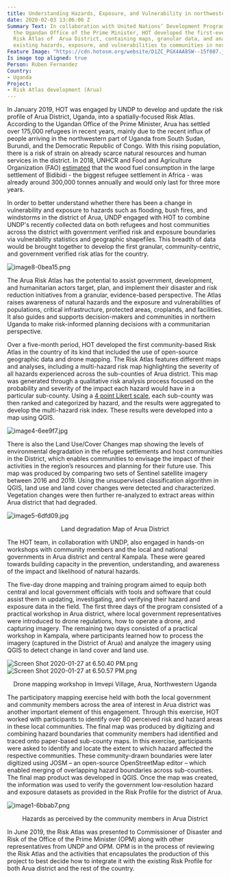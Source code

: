 ```yaml
---
title: Understanding Hazards, Exposure, and Vulnerability in northwestern Uganda
date: 2020-02-03 13:06:00 Z
Summary Text: In collaboration with United Nations’ Development Program (UNDP) and
  the Ugandan Office of the Prime Minister, HOT developed the first-ever spatially-focused
  Risk Atlas of  Arua District, containing maps, granular data, and analyses of the
  existing hazards, exposure, and vulnerabilities to communities in northwestern Uganda.
Feature Image: "https://cdn.hotosm.org/website/D1ZC_PGX4AA8SW--15f087.jpeg"
Is image top aligned: true
Person: Ruben Fernandez
Country:
- Uganda
Project:
- Risk Atlas development (Arua)
---
```


In January 2019, HOT was engaged by UNDP to develop and update the risk profile of Arua District, Uganda, into a spatially-focused Risk Atlas. According to the Ugandan Office of the Prime Minister, Arua has settled over 175,000 refugees in recent years, mainly due to the recent influx of people arriving in the northwestern part of Uganda from South Sudan, Burundi, and the Democratic Republic of Congo. With this rising population, there is a risk of strain on already scarce natural resources and human services in the district. In 2018, UNHCR and Food and Agriculture Organization (FAO) [estimated](https://www.unhcr.org/news/press/2018/6/5b2a2e174/fao-unhcr-launch-new-tool-save-forests-displacement-affected-areas.html) that the wood fuel consumption in the large settlement of Bidibidi - the biggest refugee settlement in Africa - was already around 300,000 tonnes annually and would only last for three more years.

In order to better understand whether there has been a change in vulnerability and exposure to hazards such as flooding, bush fires, and windstorms in the district of Arua, UNDP engaged with HOT to combine UNDP's recently collected data on both refugees and host communities across the district with government verified risk and exposure boundaries via vulnerability statistics and geographic shapefiles. This breadth of data would be brought together to develop the first granular, community-centric, and government verified risk atlas for the country.

![image8-0bea15.png](https://cdn.hotosm.org/website/image8-0bea15.png)

The Arua Risk Atlas has the potential to assist government, development, and humanitarian actors target, plan, and implement their disaster and risk reduction initiatives from a granular, evidence-based perspective. The Atlas raises awareness of natural hazards and the exposure and vulnerabilities of populations, critical infrastructure, protected areas, croplands, and facilities. It also guides and supports decision-makers and communities in northern Uganda to make risk-informed planning decisions with a communitarian perspective.

Over a five-month period, HOT developed the first community-based Risk Atlas in the country of its kind that included the use of open-source geographic data and drone mapping. The Risk Atlas features different maps and analyses, including a multi-hazard risk map highlighting the severity of all hazards experienced across the sub-counties of Arua district. This map was generated through a qualitative risk analysis process focused on the probability and severity of the impact each hazard would have in a particular sub-county. Using a [4 point Likert scale](https://www.formpl.us/blog/point-likert-scale), each sub-county was then ranked and categorized by hazard, and the results were aggregated to develop the multi-hazard risk index. These results were developed into a map using QGIS.

![image4-6ee9f7.jpg](https://cdn.hotosm.org/website/image4-6ee9f7.jpg)

There is also the Land Use/Cover Changes map showing the levels of environmental degradation in the refugee settlements and host communities in the District, which enables communities to envisage the impact of their activities in the region’s resources and planning for their future use. This map was produced by comparing two sets of Sentinel satellite imagery between 2016 and 2019. Using the unsupervised classification algorithm in QGIS, land use and land cover changes were detected and characterized. Vegetation changes were then further re-analyzed to extract areas within Arua district that had degraded.

![image5-6dfd09.jpg](https://cdn.hotosm.org/website/image5-6dfd09.jpg)
<p style="text-align: center;">Land degradation Map of Arua District</p>

The HOT team, in collaboration with UNDP, also engaged in hands-on workshops with community members and the local and national governments in Arua district and central Kampala. These were geared towards building capacity in the prevention, understanding, and awareness of the impact and likelihood of natural hazards.

The five-day drone mapping and training program aimed to equip both central and local government officials with tools and software that could assist them in updating, investigating, and verifying their hazard and exposure data in the field. The first three days of the program consisted of a practical workshop in Arua district, where local government representatives were introduced to drone regulations, how to operate a drone, and capturing imagery. The remaining two days consisted of a practical workshop in Kampala, where participants learned how to process the imagery (captured in the District of Arua) and analyze the imagery using QGIS to detect change in land cover and land use.

![Screen Shot 2020-01-27 at 6.50.40 PM.png](https://cdn.hotosm.org/website/Screen+Shot+2020-01-27+at+6.50.40+PM.png)\
![Screen Shot 2020-01-27 at 6.50.57 PM.png](https://cdn.hotosm.org/website/Screen+Shot+2020-01-27+at+6.50.57+PM.png)
<p style="text-align: center;">Drone mapping workshop in Imvepi Village, Arua, Northwestern Uganda</p>

The participatory mapping exercise held with both the local government and community members across the area of interest in Arua district was another important element of this engagement. Through this exercise, HOT worked with participants to identify over 80 perceived risk and hazard areas in these local communities. The final map was produced by digitizing and combining hazard boundaries that community members had identified and traced onto paper-based sub-county maps. In this exercise, participants were asked to identify and locate the extent to which hazard affected the respective communities. These community-drawn boundaries were later digitized using JOSM – an open-source OpenStreetMap editor – which enabled merging of overlapping hazard boundaries across sub-counties. The final map product was developed in QGIS. Once the map was created, the information was used to verify the government low-resolution hazard and exposure datasets as provided in the Risk Profile for the district of Arua.

![image1-6bbab7.png](https://cdn.hotosm.org/website/image1-6bbab7.png)
<p style="text-align: center;">Hazards as perceived by the community members in Arua District</p>

In June 2019, the Risk Atlas was presented to Commissioner of Disaster and Risk of the Office of the Prime Minister (OPM) along with other representatives from UNDP and OPM. OPM is in the process of reviewing the Risk Atlas and the activities that encapsulates the production of this project to best decide how to integrate it with the existing Risk Profile for both Arua district and the rest of the country.